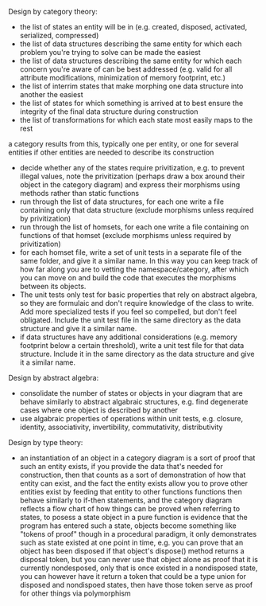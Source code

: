 Design by category theory:
* the list of states an entity will be in (e.g. created, disposed, activated, serialized, compressed)
* the list of data structures describing the same entity for which each problem you're trying to solve can be made the easiest
* the list of data structures describing the same entity for which each concern you're aware of can be best addressed (e.g. valid for all attribute modifications, minimization of memory footprint, etc.)
* the list of interrim states that make morphing one data structure into another the easiest
* the list of states for which something is arrived at to best ensure the integrity of the final data structure during construction
* the list of transformations for which each state most easily maps to the rest

a category results from this, typically one per entity, or one for several entities if other entities are needed to describe its construction

* decide whether any of the states require privitization, e.g. to prevent illegal values, note the privitization (perhaps draw a box around their object in the category diagram) and express their morphisms using methods rather than static functions 
* run through the list of data structures, for each one write a file containing only that data structure (exclude morphisms unless required by privitization)
* run through the list of homsets, for each one write a file containing on functions of that homset (exclude morphisms unless required by privitization)
* for each homset file, write a set of unit tests in a separate file of the same folder, and give it a similar name. In this way you can keep track of how far along you are to vetting the namespace/category, after which you can move on and build the code that executes the morphisms between its objects.
* The unit tests only test for basic properties that rely on abstract algebra, so they are formulaic and don't require knowledge of the class to write. Add more specialized tests if you feel so compelled, but don't feel obligated. Include the unit test file in the same directory as the data structure and give it a similar name.
* if data structures have any additional considerations (e.g. memory footprint below a certain threshold), write a unit test file for that data structure. Include it in the same directory as the data structure and give it a similar name. 

Design by abstract algebra:
* consolidate the number of states or objects in your diagram that are behave similarly to abstract algabraic structures,
  e.g. find degenerate cases where one object is described by another
* use algabraic properties of operations within unit tests, e.g. closure, identity, associativity, invertibility, commutativity, distributivity

Design by type theory:
* an instantiation of an object in a category diagram is a sort of proof that such an entity exists,
  if you provide the data that's needed for construction, then that counts as a sort of demonstration of how that entity can exist,
  and the fact the entity exists allow you to prove other entities exist by feeding that entity to other functions
  functions then behave similarly to if-then statements, and the category diagram reflects a flow chart of how things can be proved 
  when referring to states, to posess a state object in a pure function is evidence that the program has entered such a state,
  objects become something like "tokens of proof"
  though in a procedural paradigm, it only demonstrates such as state existed at one point in time,
  e.g. you can prove that an object has been disposed if that object's dispose() method returns a disposal token, 
  but you can never use that object alone as proof that it is currently nondesposed, only that is once existed in a nondisposed state,
  you can however have it return a token that could be a type union for disposed and nondispoed states, 
  then have those token serve as proof for other things via polymorphism